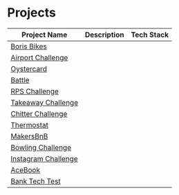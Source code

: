 # Projects
|Project Name|Description|Tech Stack|
|---|---|---|
|[Boris Bikes]()|   |   
|[Airport Challenge](https://github.com/tsankhalpara/airport_challenge)|   |   
|[Oystercard](https://github.com/tsankhalpara/oystercard)|   |   
|[Battle](https://github.com/tsankhalpara/battle)|   |   |
|[RPS Challenge](https://github.com/tsankhalpara/rps-challenge)|   |   
|[Takeaway Challenge](https://github.com/tsankhalpara/takeaway-challenge)|   |   
|[Chitter Challenge](https://github.com/tsankhalpara/chitter-challenge)|   |   
|[Thermostat](https://github.com/tsankhalpara/thermostat)|   |   
|[MakersBnB](https://github.com/tsankhalpara/MakersBnB)|   |   
|[Bowling Challenge](https://github.com/tsankhalpara/bowling-challenge)|   |   
|[Instagram Challenge](https://github.com/tsankhalpara/intagram-challenge)|   |   
|[AceBook](https://github.com/tsankhalpara/acebook-MVP)|   |   
|[Bank Tech Test](https://github.com/tsankhalpara/bank-tech-test)|   |   
